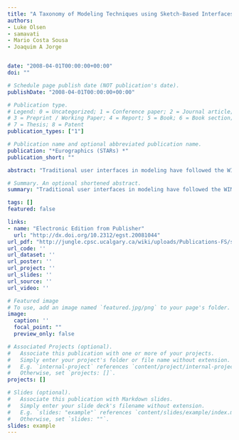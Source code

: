 ```yaml
---
title: "A Taxonomy of Modeling Techniques using Sketch-Based Interfaces."
authors:
- Luke Olsen
- samavati
- Mario Costa Sousa
- Joaquim A Jorge


date: "2008-04-01T00:00:00+00:00"
doi: ""

# Schedule page publish date (NOT publication's date).
publishDate: "2008-04-01T00:00:00+00:00"

# Publication type.
# Legend: 0 = Uncategorized; 1 = Conference paper; 2 = Journal article;
# 3 = Preprint / Working Paper; 4 = Report; 5 = Book; 6 = Book section;
# 7 = Thesis; 8 = Patent
publication_types: ["1"]

# Publication name and optional abbreviated publication name.
publication: "*Eurographics (STARs) *"
publication_short: ""

abstract: "Traditional user interfaces in modeling have followed the WIMP (Window, Icon, Menu, Pointer) paradigm. While functional and powerful, they can also be cumbersome and daunting to a novice user; creating a complex model requires much expertise and effort. A recent trend is toward more accessible and natural interfaces, which has lead to sketch-based interfaces for modeling (SBIM). The goal is to allow hand-drawn sketches to be used in the modeling process, from rough model creation through to fine detail construction. Mapping 2D sketches to a 3D modeling operation is a difficult and ambiguous task, so our categorization is based on how an SBIM application chooses to interpret a sketch, of which there are three primary methods: to create a 3D model, to add details to an existing model, or to deform and manipulate a model. In this STAR, we present a taxonomy of sketchbased interfaces focused on geometric modeling applications. The canonical and recent works are presented and classified, including techniques for sketch acquisition, filtering, and interpretation. The report also includes a discussion of important challenges and open problems for researchers to tackle in the coming years."

# Summary. An optional shortened abstract.
summary: "Traditional user interfaces in modeling have followed the WIMP (Window, Icon, Menu, Pointer) paradigm. While functional and powerful, they can also be cumbersome and daunting to a novice user; creating a complex model requires much expertise and effort. A recent trend is toward more accessible and natural interfaces, which has lead to sketch-based interfaces for modeling (SBIM). The goal is to allow hand-drawn sketches to be used in the modeling process, from rough model creation through to fine..."

tags: []
featured: false

links:
- name: "Electronic Edition from Publisher"
  url: "http://dx.doi.org/10.2312/egst.20081044"
url_pdf: "http://jungle.cpsc.ucalgary.ca/wiki/uploads/Publications-FS/sbi-taxonomy-eg2008-olsen.pdf"
url_code: ''
url_dataset: ''
url_poster: ''
url_project: ''
url_slides: ''
url_source: ''
url_video: ''

# Featured image
# To use, add an image named `featured.jpg/png` to your page's folder. 
image:
  caption: ''
  focal_point: ""
  preview_only: false

# Associated Projects (optional).
#   Associate this publication with one or more of your projects.
#   Simply enter your project's folder or file name without extension.
#   E.g. `internal-project` references `content/project/internal-project/index.md`.
#   Otherwise, set `projects: []`.
projects: []

# Slides (optional).
#   Associate this publication with Markdown slides.
#   Simply enter your slide deck's filename without extension.
#   E.g. `slides: "example"` references `content/slides/example/index.md`.
#   Otherwise, set `slides: ""`.
slides: example
---
```

